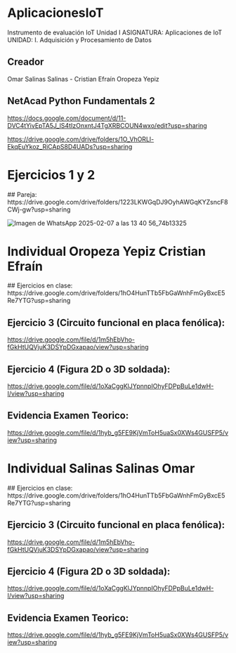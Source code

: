 # AplicacionesIoT
Instrumento de evaluación IoT Unidad I
ASIGNATURA: Aplicaciones de IoT
UNIDAD: I. Adquisición y Procesamiento de Datos

## Creador
Omar Salinas Salinas - Cristian Efraín Oropeza Yepiz
## NetAcad Python Fundamentals 2
https://docs.google.com/document/d/11-DVC4tYivEpTA5J_lS4tIzOnxntJ4TgXRBCOUN4wxo/edit?usp=sharing

https://drive.google.com/drive/folders/1O_VhORLl-EkqEuYkoz_RiCApS8D4UADs?usp=sharing

<h1>Ejercicios 1 y 2</h1>
## Pareja:
https://drive.google.com/drive/folders/1223LKWGqDJ9OyhAWGqKYZsncF8CWj-gw?usp=sharing

![Imagen de WhatsApp 2025-02-07 a las 13 40 56_74b13325](https://github.com/user-attachments/assets/c0fec755-fd41-4a39-be22-d33a862857bc)

<h1>Individual Oropeza Yepiz Cristian Efraín</h1>
## Ejercicios en clase:
https://drive.google.com/drive/folders/1hO4HunTTb5FbGaWnhFmGyBxcE5Re7YTG?usp=sharing

## Ejercicio 3 (Circuito funcional en placa fenólica):
https://drive.google.com/file/d/1m5hEbVho-fGkHtUQVjuK3DSYpDGxapao/view?usp=sharing

## Ejercicio 4 (Figura 2D o 3D soldada):
https://drive.google.com/file/d/1oXaCggKlJYpnnpIOhyFDPpBuLe1dwH-I/view?usp=sharing

## Evidencia Examen Teorico:
https://drive.google.com/file/d/1hyb_g5FE9KjVmToH5uaSx0XWs4GUSFP5/view?usp=sharing


<h1>Individual Salinas Salinas Omar</h1>
## Ejercicios en clase:
https://drive.google.com/drive/folders/1hO4HunTTb5FbGaWnhFmGyBxcE5Re7YTG?usp=sharing

## Ejercicio 3 (Circuito funcional en placa fenólica):
https://drive.google.com/file/d/1m5hEbVho-fGkHtUQVjuK3DSYpDGxapao/view?usp=sharing

## Ejercicio 4 (Figura 2D o 3D soldada):
https://drive.google.com/file/d/1oXaCggKlJYpnnpIOhyFDPpBuLe1dwH-I/view?usp=sharing

## Evidencia Examen Teorico:
https://drive.google.com/file/d/1hyb_g5FE9KjVmToH5uaSx0XWs4GUSFP5/view?usp=sharing

